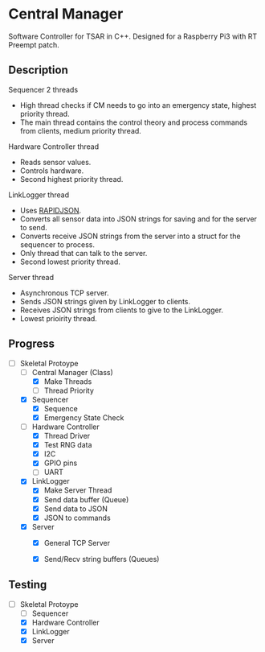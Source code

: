 # Central Manager
Software Controller for TSAR in C++. Designed for a Raspberry Pi3 with RT Preempt patch.


## Description
Sequencer 2 threads
+ High thread checks if CM needs to go into an emergency state, highest priority thread.
+ The main thread contains the control theory and process commands from clients,  medium priority thread.

Hardware Controller thread
+ Reads sensor values.
+ Controls hardware.
+ Second highest priority thread.

LinkLogger thread
+ Uses [RAPIDJSON](https://github.com/Tencent/rapidjson).
+ Converts all sensor data into JSON strings for saving and for the server to send.
+ Converts receive JSON strings from the server into a struct for the sequencer to process.
+ Only thread that can talk to the server.
+ Second lowest priority thread.

Server thread
+ Asynchronous TCP server.
+ Sends JSON strings given by LinkLogger to clients.
+ Receives JSON strings from clients to give to the LinkLogger.
+ Lowest prioirity thread.


## Progress
- [ ] Skeletal Protoype
  - [ ] Central Manager (Class)
    - [x] Make Threads
    - [ ] Thread Priority
  - [x] Sequencer
    - [x] Sequence
    - [x] Emergency State Check
  - [ ] Hardware Controller
    - [x] Thread Driver
    - [x] Test RNG data
    - [x] I2C
    - [x] GPIO pins
    - [ ] UART 
  - [x] LinkLogger
    - [x] Make Server Thread
    - [x] Send data buffer (Queue)
    - [x] Send data to JSON
    - [x] JSON to commands
  - [x] Server
    - [x] General TCP Server
    - [x] Send/Recv string buffers (Queues)


## Testing
- [ ] Skeletal Protoype
  - [ ] Sequencer
  - [x] Hardware Controller
  - [x] LinkLogger
  - [x] Server
